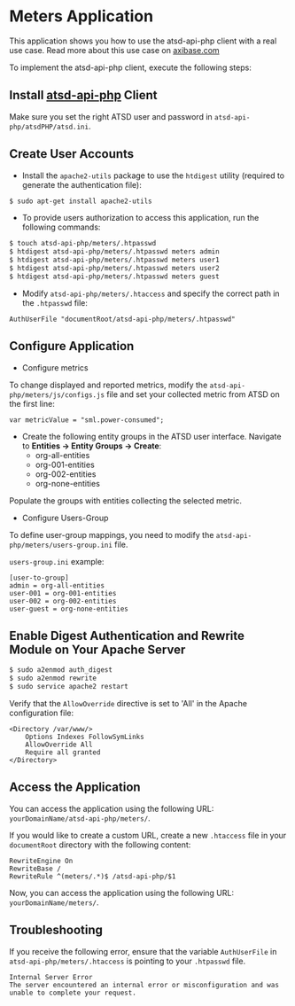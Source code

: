 # Meters Application

This application shows you how to use the atsd-api-php client with a real use case.
Read more about this use case on [axibase.com](http://axibase.com/products/axibase-time-series-database/visualization/embedded-widgets/external-application/)

To implement the atsd-api-php client, execute the following steps:

## Install [atsd-api-php](https://github.com/axibase/atsd-api-php#installing-the-atsd-client) Client

Make sure you set the right ATSD user and password in `atsd-api-php/atsdPHP/atsd.ini`.

## Create User Accounts

- Install the `apache2-utils` package to use the `htdigest` utility (required to generate the authentication file):
```bash
$ sudo apt-get install apache2-utils
```

- To provide users authorization to access this application, run the following commands:

```bash
$ touch atsd-api-php/meters/.htpasswd
$ htdigest atsd-api-php/meters/.htpasswd meters admin
$ htdigest atsd-api-php/meters/.htpasswd meters user1
$ htdigest atsd-api-php/meters/.htpasswd meters user2
$ htdigest atsd-api-php/meters/.htpasswd meters guest
```

- Modify ```atsd-api-php/meters/.htaccess``` and specify the correct path in the `.htpasswd` file:
```
AuthUserFile "documentRoot/atsd-api-php/meters/.htpasswd"
```

## Configure Application

- Configure metrics

To change displayed and reported metrics, modify the `atsd-api-php/meters/js/configs.js` file and set your collected metric from ATSD on the first line:
```
var metricValue = "sml.power-consumed";
```

- Create the following entity groups in the ATSD user interface. Navigate to **Entities -> Entity Groups -> Create**:
    - org-all-entities
    - org-001-entities
    - org-002-entities
    - org-none-entities

Populate the groups with entities collecting the selected metric.

- Configure Users-Group

To define user-group mappings, you need to modify the `atsd-api-php/meters/users-group.ini` file.

```users-group.ini``` example:
```shell
[user-to-group]
admin = org-all-entities
user-001 = org-001-entities
user-002 = org-002-entities
user-guest = org-none-entities
```

## Enable Digest Authentication and Rewrite Module on Your Apache Server
```bash
$ sudo a2enmod auth_digest
$ sudo a2enmod rewrite
$ sudo service apache2 restart
```

Verify that the `AllowOverride` directive is set to 'All' in the Apache configuration file:
```
<Directory /var/www/>
    Options Indexes FollowSymLinks
    AllowOverride All
    Require all granted
</Directory>
```


## Access the Application
You can access the application using the following URL:
`yourDomainName/atsd-api-php/meters/`.

If you would like to create a custom URL, create a new `.htaccess` file in your `documentRoot` directory with the following content:
```
RewriteEngine On
RewriteBase /
RewriteRule ^(meters/.*)$ /atsd-api-php/$1
```

Now, you can access the application using the following URL:
`yourDomainName/meters/`.

## Troubleshooting

If you receive the following error, ensure that the variable `AuthUserFile` in `atsd-api-php/meters/.htaccess` is pointing to your `.htpasswd` file.
```
Internal Server Error
The server encountered an internal error or misconfiguration and was unable to complete your request.
```
